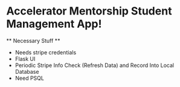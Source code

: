 # Accelerator Mentorship Student Management App!

** Necessary Stuff **
- Needs stripe credentials
- Flask UI
- Periodic Stripe Info Check (Refresh Data) and Record Into Local Database
- Need PSQL
